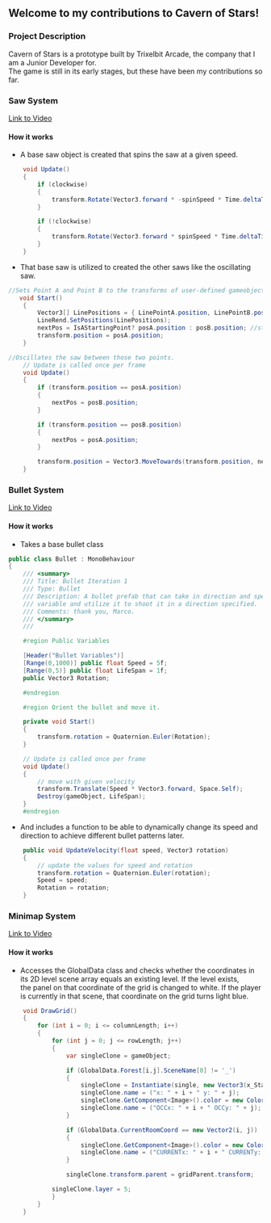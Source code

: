 ## Welcome to my contributions to Cavern of Stars!

### Project Description
Cavern of Stars is a prototype built by Trixelbit Arcade, the company that I am a Junior Developer for. <br />
The game is still in its early stages, but these have been my contributions so far. <br />

### Saw System
[Link to Video](https://www.youtube.com/watch?v=mxe6qlLTjE4)

#### How it works
- A base saw object is created that spins the saw at a given speed.

```C#
    void Update()
    {
        if (clockwise)
        {
            transform.Rotate(Vector3.forward * -spinSpeed * Time.deltaTime);
        }

        if (!clockwise)
        {
            transform.Rotate(Vector3.forward * spinSpeed * Time.deltaTime);
        }    
    }
```

- That base saw is utilized to created the other saws like the oscillating saw.

```C#
//Sets Point A and Point B to the transforms of user-defined gameobjects.
   void Start()
    {
        Vector3[] LinePositions = { LinePointA.position, LinePointB.position };
        LineRend.SetPositions(LinePositions);
        nextPos = IsAStartingPoint? posA.position : posB.position; //startPos.position;
        transform.position = posA.position;
    }

//Oscillates the saw between those two points.
    // Update is called once per frame
    void Update()
    {
        if (transform.position == posA.position)
        {
            nextPos = posB.position;
        }

        if (transform.position == posB.position)
        {
            nextPos = posA.position;
        }

        transform.position = Vector3.MoveTowards(transform.position, nextPos, speed * Time.deltaTime);
    }
```

### Bullet System
[Link to Video](https://www.youtube.com/watch?v=a91tjGwjt8g)

#### How it works
- Takes a base bullet class
```C#
public class Bullet : MonoBehaviour
{
    /// <summary>
    /// Title: Bullet Iteration 1
    /// Type: Bullet
    /// Description: A bullet prefab that can take in direction and speed from an outside
    /// variable and utilize it to shoot it in a direction specified.
    /// Comments: thank you, Marco.
    /// </summary>
    /// 

    #region Public Variables

    [Header("Bullet Variables")]
    [Range(0,1000)] public float Speed = 5f;
    [Range(0,5)] public float LifeSpan = 1f;
    public Vector3 Rotation;

    #endregion

    #region Orient the bullet and move it.

    private void Start()
    {
        transform.rotation = Quaternion.Euler(Rotation);
    }

    // Update is called once per frame
    void Update()
    {
        // move with given velocity
        transform.Translate(Speed * Vector3.forward, Space.Self);
        Destroy(gameObject, LifeSpan);
    }
    #endregion
```
- And includes a function to be able to dynamically change its speed and direction to achieve different bullet patterns later.
```C#
    public void UpdateVelocity(float speed, Vector3 rotation)
    {
        // update the values for speed and rotation
        transform.rotation = Quaternion.Euler(rotation);
        Speed = speed;
        Rotation = rotation;
    }
```

### Minimap System
[Link to Video](https://youtu.be/MbOs4Dmgps8)

#### How it works
- Accesses the GlobalData class and checks whether the coordinates in its 2D level scene array equals an existing level. If the level exists, <br />
the panel on that coordinate of the grid is changed to white. If the player is currently in that scene, that coordinate on the grid turns light blue.

```C#
    void DrawGrid()
    {
        for (int i = 0; i <= columnLength; i++)
        {
            for (int j = 0; j <= rowLength; j++)
            {
                var singleClone = gameObject;

                if (GlobalData.Forest[i,j].SceneName[0] != '_')
                {
                    singleClone = Instantiate(single, new Vector3(x_Start + x_Space * i, y_Start + (-y_Space * j)), Quaternion.identity);
                    singleClone.name = ("x: " + i + " y: " + j);
                    singleClone.GetComponent<Image>().color = new Color(100, 100, 100);
                    singleClone.name = ("OCCx: " + i + " OCCy: " + j);
                }

                if (GlobalData.CurrentRoomCoord == new Vector2(i, j))
                {
                    singleClone.GetComponent<Image>().color = new Color(0, 255, 255);
                    singleClone.name = ("CURRENTx: " + i + " CURRENTy: " + j);
                }

                singleClone.transform.parent = gridParent.transform;

            singleClone.layer = 5;
            }
        }
    }
```
